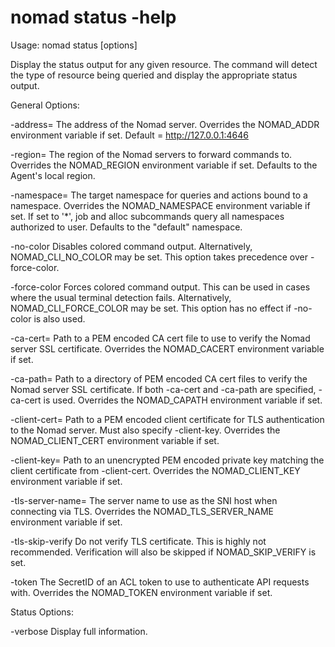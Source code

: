# nomad status -help

Usage: nomad status [options] <identifier>

Display the status output for any given resource. The command will
detect the type of resource being queried and display the appropriate
status output.

General Options:

-address=<addr>
The address of the Nomad server.
Overrides the NOMAD_ADDR environment variable if set.
Default = http://127.0.0.1:4646

-region=<region>
The region of the Nomad servers to forward commands to.
Overrides the NOMAD_REGION environment variable if set.
Defaults to the Agent's local region.

-namespace=<namespace>
The target namespace for queries and actions bound to a namespace.
Overrides the NOMAD_NAMESPACE environment variable if set.
If set to '\*', job and alloc subcommands query all namespaces authorized
to user.
Defaults to the "default" namespace.

-no-color
Disables colored command output. Alternatively, NOMAD_CLI_NO_COLOR may be
set. This option takes precedence over -force-color.

-force-color
Forces colored command output. This can be used in cases where the usual
terminal detection fails. Alternatively, NOMAD_CLI_FORCE_COLOR may be set.
This option has no effect if -no-color is also used.

-ca-cert=<path>
Path to a PEM encoded CA cert file to use to verify the
Nomad server SSL certificate. Overrides the NOMAD_CACERT
environment variable if set.

-ca-path=<path>
Path to a directory of PEM encoded CA cert files to verify
the Nomad server SSL certificate. If both -ca-cert and
-ca-path are specified, -ca-cert is used. Overrides the
NOMAD_CAPATH environment variable if set.

-client-cert=<path>
Path to a PEM encoded client certificate for TLS authentication
to the Nomad server. Must also specify -client-key. Overrides
the NOMAD_CLIENT_CERT environment variable if set.

-client-key=<path>
Path to an unencrypted PEM encoded private key matching the
client certificate from -client-cert. Overrides the
NOMAD_CLIENT_KEY environment variable if set.

-tls-server-name=<value>
The server name to use as the SNI host when connecting via
TLS. Overrides the NOMAD_TLS_SERVER_NAME environment variable if set.

-tls-skip-verify
Do not verify TLS certificate. This is highly not recommended. Verification
will also be skipped if NOMAD_SKIP_VERIFY is set.

-token
The SecretID of an ACL token to use to authenticate API requests with.
Overrides the NOMAD_TOKEN environment variable if set.

Status Options:

-verbose
Display full information.
